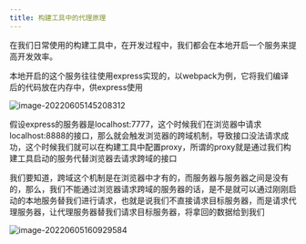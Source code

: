 ```yaml
---
title: 构建工具中的代理原理
---
```


在我们日常使用的构建工具中，在开发过程中，我们都会在本地开启一个服务来提高开发效率。

本地开启的这个服务往往使用express实现的，以webpack为例，它将我们编译后的代码放在内存中，供express使用

![image-20220605145208312](/Users/baohuixiao/work/my_hexo/blog/source/images/image-20220605145208312.png)

假设express的服务器是localhost:7777，这个时候我们在浏览器中请求localhost:8888的接口，那么就会触发浏览器的跨域机制，导致接口没法请求成功，这个时候我们就可以在构建工具中配置proxy，所谓的proxy就是通过我们构建工具启动的服务代替浏览器去请求跨域的接口

我们要知道，跨域这个机制是在浏览器中才有的，而服务器与服务器之间是没有的，那么，我们不能通过浏览器请求跨域的服务器的话，是不是就可以通过刚刚启动的本地服务替我们进行请求，也就是说我们不直接请求目标服务器，而是请求代理服务器，让代理服务器替我们请求目标服务器，将拿回的数据给到我们 

![image-20220605160929584](/Users/baohuixiao/work/my_hexo/blog/source/images/image-20220605160929584.png)